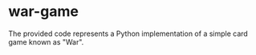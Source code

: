 # war-game
 The provided code represents a Python implementation of a simple card game known as "War".
